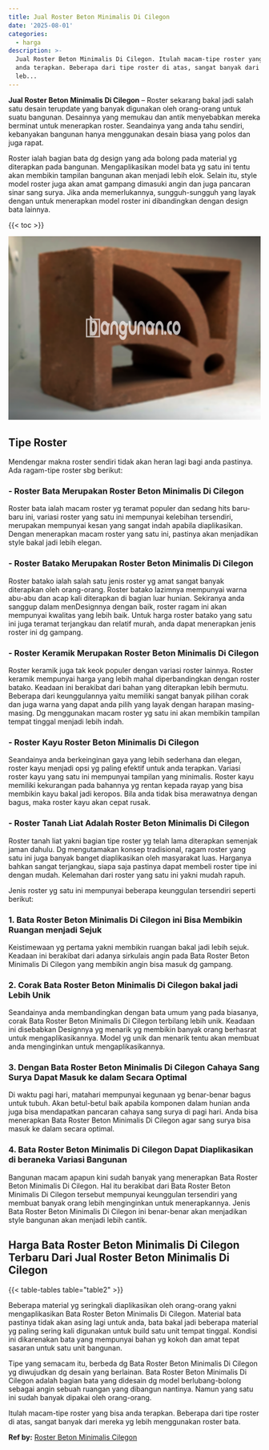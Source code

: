 ```yaml
---
title: Jual Roster Beton Minimalis Di Cilegon
date: '2025-08-01'
categories:
  - harga
description: >-
  Jual Roster Beton Minimalis Di Cilegon. Itulah macam-tipe roster yang bisa
  anda terapkan. Beberapa dari tipe roster di atas, sangat banyak dari mereka yg
  leb...
---
```


**Jual Roster Beton Minimalis Di Cilegon** – Roster sekarang bakal jadi salah satu desain terupdate yang banyak digunakan oleh orang-orang untuk suatu bangunan. Desainnya yang memukau dan antik menyebabkan mereka berminat untuk menerapkan roster. Seandainya yang anda tahu sendiri, kebanyakan bangunan hanya menggunakan desain biasa yang polos dan juga rapat.

Roster ialah bagian bata dg design yang ada bolong pada material yg diterapkan pada bangunan. Mengaplikasikan model bata yg satu ini tentu akan membikin tampilan bangunan akan menjadi lebih elok. Selain itu, style model roster juga akan amat gampang dimasuki angin dan juga pancaran sinar sang surya. Jika anda memerlukannya, sungguh-sungguh yang layak dengan untuk menerapkan model roster ini dibandingkan dengan design bata lainnya.

{{< toc >}}

![Jual Roster Beton Minimalis Di Cilegon](/images/bata-roster-minimalis-40.png)

## Tipe Roster

Mendengar makna roster sendiri tidak akan heran lagi bagi anda pastinya. Ada ragam-tipe roster sbg berikut:

### \- Roster Bata Merupakan Roster Beton Minimalis Di Cilegon

Roster bata ialah macam roster yg teramat populer dan sedang hits baru-baru ini, variasi roster yang satu ini mempunyai kelebihan tersendiri, merupakan mempunyai kesan yang sangat indah apabila diaplikasikan. Dengan menerapkan macam roster yang satu ini, pastinya akan menjadikan style bakal jadi lebih elegan.

### \- Roster Batako Merupakan Roster Beton Minimalis Di Cilegon

Roster batako ialah salah satu jenis roster yg amat sangat banyak diterapkan oleh orang-orang. Roster batako lazimnya mempunyai warna abu-abu dan acap kali diterapkan di bagian luar hunian. Sekiranya anda sanggup dalam menDesignnya dengan baik, roster ragam ini akan mempunyai kwalitas yang lebih baik. Untuk harga roster batako yang satu ini juga teramat terjangkau dan relatif murah, anda dapat menerapkan jenis roster ini dg gampang.

### \- Roster Keramik Merupakan Roster Beton Minimalis Di Cilegon

Roster keramik juga tak keok populer dengan variasi roster lainnya. Roster keramik mempunyai harga yang lebih mahal diperbandingkan dengan roster batako. Keadaan ini berakibat dari bahan yang diterapkan lebih bermutu. Beberapa dari keunggulannya yaitu memiliki sangat banyak pilihan corak dan juga warna yang dapat anda pilih yang layak dengan harapan masing-masing. Dg menggunakan macam roster yg satu ini akan membikin tampilan tempat tinggal menjadi lebih indah.

### \- Roster Kayu Roster Beton Minimalis Di Cilegon

Seandainya anda berkeinginan gaya yang lebih sederhana dan elegan, roster kayu menjadi opsi yg paling efektif untuk anda terapkan. Variasi roster kayu yang satu ini mempunyai tampilan yang minimalis. Roster kayu memiliki kekurangan pada bahannya yg rentan kepada rayap yang bisa membikin kayu bakal jadi keropos. Bila anda tidak bisa merawatnya dengan bagus, maka roster kayu akan cepat rusak.

### \- Roster Tanah Liat Adalah Roster Beton Minimalis Di Cilegon

Roster tanah liat yakni bagian tipe roster yg telah lama diterapkan semenjak jaman dahulu. Dg mengutamakan konsep tradisional, ragam roster yang satu ini juga banyak banget diaplikasikan oleh masyarakat luas. Harganya bahkan sangat terjangkau, siapa saja pastinya dapat membeli roster tipe ini dengan mudah. Kelemahan dari roster yang satu ini yakni mudah rapuh.

Jenis roster yg satu ini mempunyai beberapa keunggulan tersendiri seperti berikut:

### 1\. Bata Roster Beton Minimalis Di Cilegon ini Bisa Membikin Ruangan menjadi Sejuk

Keistimewaan yg pertama yakni membikin ruangan bakal jadi lebih sejuk. Keadaan ini berakibat dari adanya sirkulais angin pada Bata Roster Beton Minimalis Di Cilegon yang membikin angin bisa masuk dg gampang.

### 2\. Corak Bata Roster Beton Minimalis Di Cilegon bakal jadi Lebih Unik

Seandainya anda membandingkan dengan bata umum yang pada biasanya, corak Bata Roster Beton Minimalis Di Cilegon terbilang lebih unik. Keadaan ini disebabkan Designnya yg menarik yg membikin banyak orang berhasrat untuk mengaplikasikannya. Model yg unik dan menarik tentu akan membuat anda menginginkan untuk mengaplikasikannya.

### 3\. Dengan Bata Roster Beton Minimalis Di Cilegon Cahaya Sang Surya Dapat Masuk ke dalam Secara Optimal

Di waktu pagi hari, matahari mempunyai kegunaan yg benar-benar bagus untuk tubuh. Akan betul-betul baik apabila komponen dalam hunian anda juga bisa mendapatkan pancaran cahaya sang surya di pagi hari. Anda bisa menerapkan Bata Roster Beton Minimalis Di Cilegon agar sang surya bisa masuk ke dalam secara optimal.

### 4\. Bata Roster Beton Minimalis Di Cilegon Dapat Diaplikasikan di beraneka Variasi Bangunan

Bangunan macam apapun kini sudah banyak yang menerapkan Bata Roster Beton Minimalis Di Cilegon. Hal itu berakibat dari Bata Roster Beton Minimalis Di Cilegon tersebut mempunyai keunggulan tersendiri yang membuat banyak orang lebih menginginkan untuk menerapkannya. Jenis Bata Roster Beton Minimalis Di Cilegon ini benar-benar akan menjadikan style bangunan akan menjadi lebih cantik.

## Harga Bata Roster Beton Minimalis Di Cilegon Terbaru Dari Jual Roster Beton Minimalis Di Cilegon

{{< table-tables table="table2" >}}

Beberapa material yg seringkali diaplikasikan oleh orang-orang yakni mengaplikasikan Bata Roster Beton Minimalis Di Cilegon. Material bata pastinya tidak akan asing lagi untuk anda, bata bakal jadi beberapa material yg paling sering kali digunakan untuk build satu unit tempat tinggal. Kondisi ini dikarenakan bata yang mempunyai bahan yg kokoh dan amat tepat sasaran untuk satu unit bangunan.

Tipe yang semacam itu, berbeda dg Bata Roster Beton Minimalis Di Cilegon yg diwujudkan dg desain yang berlainan. Bata Roster Beton Minimalis Di Cilegon adalah bagian bata yang didesain dg model berlubang-bolong sebagai angin sebuah ruangan yang dibangun nantinya. Namun yang satu ini sudah banyak dipakai oleh orang-orang.

Itulah macam-tipe roster yang bisa anda terapkan. Beberapa dari tipe roster di atas, sangat banyak dari mereka yg lebih menggunakan roster bata.

**Ref by:** [Roster Beton Minimalis Cilegon](https://id.wikipedia.org/wiki/Roster)
